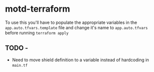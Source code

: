 # motd-terraform
To use this you'll have to populate the appropriate variables in the `app.auto.tfvars.template` file and change it's name to `app.auto.tfvars`  before running `terraform apply`

## TODO - 
* Need to move shield definition to a variable instead of hardcoding in `main.tf`